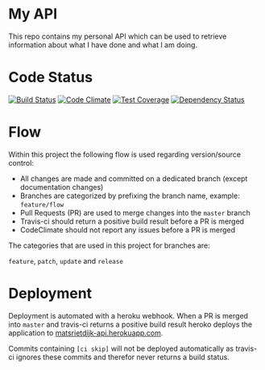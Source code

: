 # My API

This repo contains my personal API which can be used to retrieve information about what I have done and what I am doing.

# Code Status

[![Build Status](https://travis-ci.org/matsrietdijk/matsrietdijk-api.svg?branch=master)](https://travis-ci.org/matsrietdijk/matsrietdijk-api)
[![Code Climate](https://codeclimate.com/github/matsrietdijk/matsrietdijk-api/badges/gpa.svg)](https://codeclimate.com/github/matsrietdijk/matsrietdijk-api)
[![Test Coverage](https://codeclimate.com/github/matsrietdijk/matsrietdijk-api/badges/coverage.svg)](https://codeclimate.com/github/matsrietdijk/matsrietdijk-api/coverage)
[![Dependency Status](https://gemnasium.com/matsrietdijk/matsrietdijk-api.svg)](https://gemnasium.com/matsrietdijk/matsrietdijk-api)

# Flow

Within this project the following flow is used regarding version/source control:

- All changes are made and committed on a dedicated branch (except documentation changes)
- Branches are categorized by prefixing the branch name, example: `feature/flow`
- Pull Requests (PR) are used to merge changes into the `master` branch
- Travis-ci should return a positive build result before a PR is merged
- CodeClimate should not report any issues before a PR is merged

The categories that are used in this project for branches are:

`feature`, `patch`, `update` and `release`

# Deployment

Deployment is automated with a heroku webhook. When a PR is merged into `master` and travis-ci returns a positive build result heroko deploys the application to [matsrietdijk-api.herokuapp.com](https://matsrietdijk-api.herokuapp.com).

Commits containing `[ci skip]` will not be deployed automatically as travis-ci ignores these commits and therefor never returns a build status.
